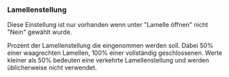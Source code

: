 ﻿### Lamellenstellung

Diese Einstellung ist nur vorhanden wenn unter "Lamelle öffnen" nicht "Nein" gewählt wurde.

Prozent der Lamellenstellung die eingenommen werden soll.
Dabei 50% einer waagrechten Lamellen, 100% einer vollständig geschlossenen.
Werte kleiner als 50% bedeuten eine verkehrte Lamellenstellung und werden üblicherweise nicht verwendet.

